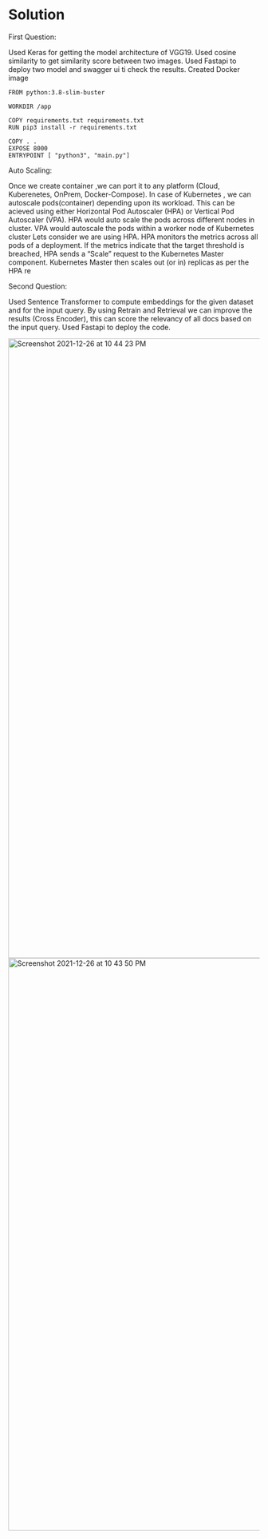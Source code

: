 # Solution


First Question:

Used Keras for getting the model architecture of VGG19. Used cosine similarity to get similarity score between two images. Used Fastapi to deploy two model and swagger ui ti check the results. 
Created Docker image 

    FROM python:3.8-slim-buster

    WORKDIR /app

    COPY requirements.txt requirements.txt
    RUN pip3 install -r requirements.txt

    COPY . .
    EXPOSE 8000
    ENTRYPOINT [ "python3", "main.py"]


Auto Scaling:

Once we create container ,we can port it to any platform (Cloud, Kuberenetes, OnPrem, Docker-Compose). In case of Kubernetes , we can autoscale pods(container) depending upon its workload. This can be acieved using either Horizontal Pod Autoscaler (HPA) or Vertical Pod Autoscaler (VPA). HPA would auto scale the pods across different nodes in cluster. VPA would autoscale the pods within a worker node of Kubernetes cluster Lets consider we are using HPA. HPA monitors the metrics across all pods of a deployment. If the metrics indicate that the target threshold is breached, HPA sends a “Scale” request to the Kubernetes Master component. Kubernetes Master then scales out (or in) replicas as per the HPA re


Second Question:

Used Sentence Transformer to compute embeddings for the given dataset and for the input query. By using Retrain and Retrieval we can improve the results (Cross Encoder), this can score the relevancy of all docs based on the input query. Used Fastapi to deploy the code.

<img width="1240" alt="Screenshot 2021-12-26 at 10 44 23 PM" src="https://user-images.githubusercontent.com/73247157/147415984-4a8a1166-859d-4e92-960f-d4ede91b32df.png">
<img width="1146" alt="Screenshot 2021-12-26 at 10 43 50 PM" src="https://user-images.githubusercontent.com/73247157/147415985-9bc83019-3c3c-42db-82b0-65fb51e1297c.png">



